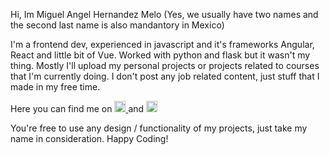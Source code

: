 Hi, Im Miguel Angel Hernandez Melo (Yes, we usually have two names and the second last name is also mandantory in Mexico)

I'm a frontend dev, experienced in javascript and it's frameworks Angular, React and little bit of Vue. Worked with python and flask but it wasn't my thing.
Mostly I'll upload my personal projects or projects related to courses that I'm currently doing. I don't post any job related content, just stuff that I made in my free time.

Here you can find me on
      <a href="https://www.linkedin.com/in/miguelhem/">
         <img alt="linkedin-icon" src="https://www.flaticon.com/svg/vstatic/svg/174/174857.svg?token=exp=1615922261~hmac=11156b2eed143197d8de121f8da0bcab"
         width="18px" height="18px" />
      </a>
and   <a href="https://twitter.com/Miguelhemmm">
         <img alt="twitter-icon" src="https://image.flaticon.com/icons/png/512/1384/1384065.png"
         width="18px" height="18px" />
      </a>

You're free to use any design / functionality of my projects, just take my name in consideration. Happy Coding!

<!---
miguelhemmm/miguelhemmm is a ✨ special ✨ repository because its `README.md` (this file) appears on your GitHub profile.
You can click the Preview link to take a look at your changes.
--->

